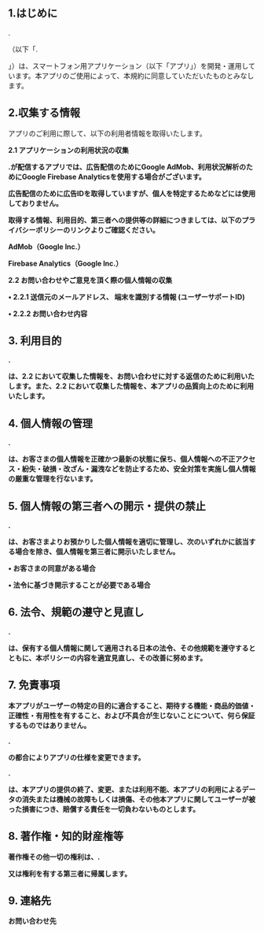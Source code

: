 <!DOCTYPE html>
<html>
<head>
<title>利用規約・プライバシーポリシー</title>
<meta charset="UTF-8">
</head>
<body>
 <article>

  <h2>1.はじめに</h2>
  <p><span id="company"></span>.</p>（以下「<span id="me"></span>.</p>」）は、スマートフォン用アプリケーション（以下「アプリ」）を開発・運用しています。本アプリのご使用によって、本規約に同意していただいたものとみなします。</p>
  <h2>2.収集する情報</h2>
  <p>アプリのご利用に際して、以下の利用者情報を取得いたします。</p>
  <b>2.1 アプリケーションの利用状況の収集<b>
  <p><span id="me"></span>.が配信するアプリでは、広告配信のためにGoogle AdMob、利用状況解析のためにGoogle Firebase Analyticsを使用する場合がございます。</p>
  <p>広告配信のために広告IDを取得していますが、個人を特定するためなどには使用しておりません。</p>
  <p>取得する情報、利用目的、第三者への提供等の詳細につきましては、以下のプライバシーポリシーのリンクよりご確認ください。</p>
  <p>AdMob（Google Inc.）</p>
  <p>Firebase Analytics（Google Inc.）</p>
  <b>2.2 お問い合わせやご意見を頂く際の個人情報の収集<b>
  <p>• 2.2.1 送信元のメールアドレス、 端末を識別する情報 (ユーザーサポートID)</p>
  <p>• 2.2.2 お問い合わせ内容</p>
  <h2>3. 利用目的</h2>
  <p><span id="me"></span>.</p>は、2.2 において収集した情報を、お問い合わせに対する返信のために利用いたします。また、2.2 において収集した情報を、本アプリの品質向上のために利用いたします。</p>
  <h2>4. 個人情報の管理</h2>
  <p><span id="me"></span>.</p>は、お客さまの個人情報を正確かつ最新の状態に保ち、個人情報への不正アクセス・紛失・破損・改ざん・漏洩などを防止するため、安全対策を実施し個人情報の厳重な管理を行ないます。</p>
  <h2>5. 個人情報の第三者への開示・提供の禁止</h2>
  <p><span id="me"></span>.</p>は、お客さまよりお預かりした個人情報を適切に管理し、次のいずれかに該当する場合を除き、個人情報を第三者に開示いたしません。</p>
  <p>• お客さまの同意がある場合</p>
  <p>• 法令に基づき開示することが必要である場合</p>
  <h2>6. 法令、規範の遵守と見直し</h2>
  <p><span id="me"></span>.</p>は、保有する個人情報に関して適用される日本の法令、その他規範を遵守するとともに、本ポリシーの内容を適宜見直し、その改善に努めます。</p>
  <h2>7. 免責事項</h2>
  <p>本アプリがユーザーの特定の目的に適合すること、期待する機能・商品的価値・正確性・有用性を有すること、および不具合が生じないことについて、何ら保証するものではありません。</p>
  <p><span id="me"></span>.</p>の都合によりアプリの仕様を変更できます。</p>
  <p><span id="me"></span>.</p>は、本アプリの提供の終了、変更、または利用不能、本アプリの利用によるデータの消失または機械の故障もしくは損傷、その他本アプリに関してユーザーが被った損害につき、賠償する責任を一切負わないものとします。</p>
  <h2>8. 著作権・知的財産権等</h2>
  <p>著作権その他一切の権利は、<span id="me"></span>.</p>又は権利を有する第三者に帰属します。</p>
  <h2>9. 連絡先</h2>
  <p>お問い合わせ先</p>
 </article>

</body>
  <script type="text/javascript">
    document.getElementById('company').innerHTML = "YSBTech";
    document.getElementById('me').innerHTML = 当方;
  </script>

</html>
